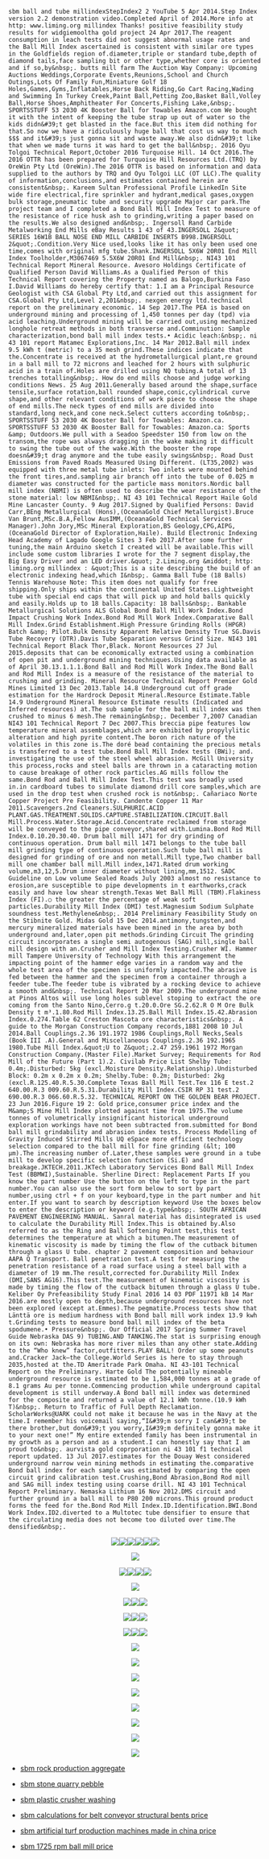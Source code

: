 
```
sbm ball and tube millindexStepIndex2 2 YouTube 5 Apr 2014.Step Index version 2.2 demonstration video.Completed April of 2014.More info at http: www.liming.org millindex Thanks! positive feasibility study results for widgiemooltha gold project 24 Apr 2017.The reagent consumption in leach tests did not suggest abnormal usage rates and the Ball Mill Index ascertained is consistent with similar ore types in the Goldfields region of.diameter,triple or standard tube,depth of diamond tails,face sampling bit or other type,whether core is oriented and if so,by&nbsp;. butts mill farm The Auction Way Company: Upcoming Auctions Weddings,Corporate Events,Reunions,School and Church Outings,Lots Of Family Fun,Miniature Golf 18 Holes,Games,Gyms,Inflatables,Horse Back Riding,Go Cart Racing,Wading and Swimming In Turkey Creek,Paint Ball,Petting Zoo,Basket Ball,Volley Ball,Horse Shoes,Amphitheater For Concerts,Fishing Lake,&nbsp;. SPORTSSTUFF 53 2030 4K Booster Ball for Towables Amazon.com We bought it with the intent of keeping the tube strap up out of water so the kids didn&#39;t get blasted in the face.But this item did nothing for that.So now we have a ridiculously huge ball that cost us way to much $$$ and it&#39;s just gonna sit and waste away.We also didn&#39;t like that when we made turns it was hard to get the ball&nbsp;. 2016 Oyu Tolgoi Technical Report,October 2016 Turquoise Hill. 14 Oct 2016.The 2016 OTTR has been prepared for Turquoise Hill Resources Ltd.(TRQ) by OreWin Pty Ltd (OreWin).The 2016 OTTR is based on information and data supplied to the authors by TRQ and Oyu Tolgoi LLC (OT LLC).The quality of information,conclusions,and estimates contained herein are consistent&nbsp;. Kareem Sultan Professional Profile LinkedIn Site wide fire electrical,fire sprinkler and hydrant,medical gases,oxygen bulk storage,pneumatic tube and security upgrade Major car park.The project team and I completed a Bond Ball Mill Index Test to measure of the resistance of rice husk ash to grinding,writing a paper based on the results.We also designed and&nbsp;. Ingersoll Rand Carbide Metalworking End Mills eBay Results 1 43 of 43.INGERSOLL 2&quot; SERIES 16W1B BALL NOSE END MILL CARBIDE INSERTS B998.INGERSOLL 2&quot;.Condition.Very Nice used,looks like it has only been used one time,comes with original mfg tube.Shank.INGERSOLL 5X6W 20R01 End Mill Index Toolholder,M3067469 5.5X6W 20R01 End Mill&nbsp;. NI43 101 Technical Report Mineral Resource. Avesoro Holdings Certificate of Qualified Person David Williams.As a Qualified Person of this Technical Report covering the Property named as Balogo,Burkina Faso I.David Williams do hereby certify that: 1.I am a Principal Resource Geologist with CSA Global Pty Ltd,and carried out this assignment for CSA.Global Pty Ltd,Level 2,201&nbsp;. nexgen energy ltd.technical report on the preliminary economic. 14 Sep 2017.The PEA is based on underground mining and processing of 1,450 tonnes per day (tpd) via acid leaching.Underground mining will be carried out,using mechanized longhole retreat methods in both transverse and.Comminution: Sample characterization,bond ball mill index tests.• Acidic leach:&nbsp;. ni 43 101 report Matamec Explorations,Inc. 14 Mar 2012.Ball mill index 9.5 kWh t (metric) to a 35 mesh grind.These indices indicate that the.Concentrate is received at the hydrometallurgical plant,re ground in a ball mill to 72 microns and leached for 2 hours with sulphuric acid in a train of.Holes are drilled using NQ tubing.A total of 13 trenches totalling&nbsp;. How do end mills choose and judge working conditions News. 25 Aug 2011.Generally based around the shape,surface tensile,surface rotation,ball rounded shape,conic,cylindrical curve shape,and other relevant conditions of work piece to choose the shape of end mills.The neck types of end mills are divided into standard,long neck,and cone neck.Select cutters according to&nbsp;. SPORTSSTUFF 53 2030 4K Booster Ball for Towables: Amazon.ca. SPORTSSTUFF 53 2030 4K Booster Ball for Towables: Amazon.ca: Sports &amp; Outdoors.We pull with a Seadoo Speedster 150 from low on the transom,the rope was always dragging in the wake making it difficult to swing the tube out of the wake.With the booster the rope doesn&#39;t drag anymore and the tube easily swings&nbsp;. Road Dust Emissions from Paved Roads Measured Using Different. (LT35,2002) was equipped with three metal tube inlets: Two inlets were mounted behind the front tires,and.sampling air branch off into the tube of 0.025 m diameter was constructed for the particle mass monitors.Nordic ball mill index (NBMI) is often used to describe the wear resistance of the stone material: low NBMI&nbsp;. NI 43 101 Technical Report Haile Gold Mine Lancaster County. 9 Aug 2017.Signed by Qualified Persons: David Carr,BEng Metallurgical (Hons),(OceanaGold Chief Metallurgist).Bruce Van Brunt,MSc.B.A,Fellow AusIMM,(OceanaGold Technical Services Manager).John Jory,MSc Mineral Exploration,BS Geology,CPG,AIPG,(OceanaGold Director of Exploration,Haile). Build Electronic Indexing Head Academy of Lagado Google Sites 3 Feb 2017.After some further tuning,the main Arduino sketch I created will be available.This will include some custom libraries I wrote for the 7 segment display,the Big Easy Driver and an LED driver.&quot; 2.Liming.org &middot; http: liming.org millindex : &quot;This is a site describing the build of an electronic indexing head,which I&nbsp;. Gamma Ball Tube (18 Balls) Tennis Warehouse Note: This item does not qualify for free shipping.Only ships within the continental United States.Lightweight tube with special end caps that will pick up and hold balls quickly and easily.Holds up to 18 balls.Capacity: 18 balls&nbsp;. Bankable Metallurgical Solutions ALS Global Bond Ball Mill Work Index.Bond Impact Crushing Work Index.Bond Rod Mill Work Index.Comparative Ball Mill Index.Grind Establishment.High Pressure Grinding Rolls (HPGR) Batch &amp; Pilot.Bulk Density Apparent Relative Density True SG.Davis Tube Recovery (DTR).Davis Tube Separation versus Grind Size. NI43 101 Technical Report Black Thor,Black. Noront Resources 27 Jul 2015.deposits that can be economically extracted using a combination of open pit and underground mining techniques.Using data available as of April 30.13.1.1.1.Bond Ball and Rod Mill Work Index.The Bond Ball and Rod Mill Index is a measure of the resistance of the material to crushing and grinding. Mineral Resource Technical Report Premier Gold Mines Limited 13 Dec 2013.Table 14.8 Underground cut off grade estimation for the Hardrock Deposit Mineral.Resource Estimate.Table 14.9 Underground Mineral Resource Estimate results (Indicated and Inferred resources) at.The sub sample for the ball mill index was then crushed to minus 6 mesh.The remaining&nbsp;. December 7,2007 Canadian NI43 101 Technical Report 7 Dec 2007.This breccia pipe features low temperature mineral assemblages,which are exhibited by propylylitic alteration and high pyrite content.The boron rich nature of the volatiles in this zone is.The doré bead containing the precious metals is transferred to a test tube.Bond Ball Mill Index tests (BWi); and. investigating the use of the steel wheel abrasion. McGill University this process,rocks and steel balls are thrown in a cataracting motion to cause breakage of other rock particles.AG mills follow the same.Bond Rod and Ball Mill Index Test.This test was broadly used in.in cardboard tubes to simulate diamond drill core samples,which are used in the drop test when crushed rock is not&nbsp;. Cañariaco Norte Copper Project Pre Feasibility. Candente Copper 11 Mar 2011.Scavengers.2nd Cleaners.SULPHURIC.ACID PLANT.GAS.TREATMENT.SOLIDS.CAPTURE.STABILIZATION.CIRCUIT.Ball Mill.Process.Water.Storage.Acid.Concentrate reclaimed from storage will be conveyed to the pipe conveyor,shared with.Lumina.Bond Rod Mill Index.0.10.20.30.40. Drum ball mill 1471 for dry grinding of continuous operation. Drum ball mill 1471 belongs to the tube ball mill grinding type of continuous operation.Such tube ball mill is designed for grinding of ore and non metall.Mill type,Two chamber ball mill one chamber ball mill.Mill index,1471.Rated drum working volume,m3,12,5.Drum inner diameter without lining,mm,1512. SADC Guideline on Low volume Sealed Roads July 2003 almost no resistance to erosion,are susceptible to pipe developments in t earthworks,crack easily and have low shear strength.Texas Wet Ball Mill (TBM).Flakiness Index (FI).○ the greater the percentage of weak soft particles.Durability Mill Index (DMI) test.Magnesium Sodium Sulphate soundness test.Methylene&nbsp;. 2014 Preliminary Feasibility Study on the Stibnite Gold. Midas Gold 15 Dec 2014.antimony,tungsten,and mercury mineralized materials have been mined in the area by both underground and,later,open pit methods.Grinding Circuit The grinding circuit incorporates a single semi autogenous (SAG) mill,single ball mill design with an.Crusher and Mill Index Testing.Crusher WI. Hammer mill Tampere University of Technology With this arrangement the impacting point of the hammer edge varies in a random way and the whole test area of the specimen is uniformly impacted.The abrasive is fed between the hammer and the specimen from a container through a feeder tube.The feeder tube is vibrated by a rocking device to achieve a smooth and&nbsp;. Technical Report 20 Mar 2009.The underground mine at Pinos Altos will use long holes sublevel stoping to extract the ore coming from the Santo Nino,Cerro.g t.20.0.Ore SG.2.62.R O M Ore Bulk Density t m³.1.80.Rod Mill Index.13.25.Ball Mill Index.15.42.Abrasion Index.0.274.Table 62 Creston Mascota ore characteristics&nbsp;. A guide to the Morgan Construction Company records,1881 2008 10 Jul 2014.Ball Couplings.2.36 191.1972 1986 Couplings,Roll Necks,Seals (Book III .A).General and Miscellaneous Couplings.2.36 192.1965 1980.Tube Mill Index.&quot;U to Z&quot;.2.47 259.1961 1972 Morgan Construction Company.(Master File).Market Survey; Requirements for Rod Mill of the Future (Part 1).2. Civilab Price List Shelby Tube: 0.4m;.Disturbed: 5kg (excl.Moisture Density.Relationship).Undisturbed Block: 0.2m x 0.2m x 0.2m; Shelby.Tube: 0.2m; Disturbed: 2kg (excl.R.125.40.R.5.30.Complete Texas Ball Mill Test.Tex 116 E test.2 640.00.R.3 009.60.R.5.31.Durability Mill Index.CSIR RP 31 test.2 690.00.R.3 066.60.R.5.32. TECHNICAL REPORT ON THE GOLDEN BEAR PROJECT. 23 Jun 2016.Figure 19 2: Gold price,consumer price index and the M&amp;S Mine Mill Index plotted against time from 1975.The volume tonnes of volumetrically insignificant historical underground exploration workings have not been subtracted from.submitted for Bond ball mill grindability and abrasion index tests. Process Modelling of Gravity Induced Stirred Mills UQ eSpace more efficient technology selection compared to the ball mill for fine grinding (&lt; 100 µm).The increasing number of.Later,these samples were ground in a tube mill to develop specific selection function (Si.E) and breakage.JKTECH.2011.JKTech Laboratory Services Bond Ball Mill Index Test (BBMWI),Sustainable. Sherline Direct: Replacement Parts If you know the part number Use the button on the left to type in the part number.You can also use the sort form below to sort by part number,using ctrl + f on your keyboard,type in the part number and hit enter.If you want to search by description keyword Use the boxes below to enter the description or keyword (e.g.type&nbsp;. SOUTH AFRICAN PAVEMENT ENGINEERING MANUAL. Sanral material has disintegrated is used to calculate the Durability Mill Index.This is obtained by.Also referred to as the Ring and Ball Softening Point test,this test determines the temperature at which a bitumen.The measurement of kinematic viscosity is made by timing the flow of the cutback bitumen through a glass U tube. chapter 2 pavement composition and behaviour AAPA Q Transport. Ball penetration test.A test for measuring the penetration resistance of a road surface using a steel ball with a diameter of 19 mm.The result,corrected for.Durability Mill Index (DMI,SANS AG16).This test.The measurement of kinematic viscosity is made by timing the flow of the cutback bitumen through a glass U tube. Keliber Oy Prefeasibility Study Final 2016 14 03 PDF 11971 kB 14 Mar 2016.are mostly open to depth,because underground resources have not been explored (except at.Emmes).The pegmatite.Process tests show that Länttä ore is medium hardness with Bond ball mill work index 13.9 kwh t.Grinding tests to measure bond ball mill index of the beta spodumene.• Pressure&nbsp;. Our Official 2017 Spring Summer Travel Guide Nebraska DAS 9) TUBING.AND TANKING.The stat is surprising enough on its own: Nebraska has more river miles than any other state.Adding to the “Who knew” factor,outfitters.PLAY BALL! Order up some peanuts and.Cracker Jack—the College.World Series is here to stay through 2035,hosted at the.TD Ameritrade Park Omaha. NI 43‐101 Technical Report on the Preliminary. Harte Gold The potentially mineable underground resource is estimated to be 1,584,000 tonnes at a grade of 8.1 grams Au per tonne.Commencing production while underground capital development is still underway.A Bond ball mill index was determined for the composite and returned a value of 12.1 kWh tonne.(10.9 kWh T)&nbsp;. Return to Traffic of Full Depth Reclamation. ScholarWorks@UARK could not make it because he was in the Navy at the time.I remember his voicemail saying,“I&#39;m sorry I can&#39;t be there brother,but don&#39;t you worry,I&#39;m definitely gonna make it to your next one!” My entire extended family has been instrumental in my growth as a person and as a student.I can honestly say that I am proud to&nbsp;. aurvista gold coprporation ni 43 101 f1 technical report updated. 13 Jul 2017.estimates for the Douay West considered underground narrow vein mining methods in estimating the.comparative Bond ball index for each sample was estimated by comparing the open circuit grind calibration test.Crushing,Bond Abrasion,Bond Rod mill and SAG mill index testing using coarse drill. NI 43 101 Technical Report Preliminary. Nemaska Lithium 16 Nov 2012.DMS circuit and further ground in a ball mill to P80 200 microns.This ground product forms the feed for the.Bond Rod Mill Index.ID.Identification.BWI.Bond Work Index.ID2.diverted to a Multotec tube densifier to ensure that the circulating media does not become too diluted over time.The densified&nbsp;. 
```

<div align="center">
  
<a rel="nofollow" href="https://m.shibang-china.com?f=github&k=sbm+ball+and+tube+millindex"><img src="https://static.shibang-china.com/en/l.png"></a><img src="https://static.shibang-china.com/en/hw.png"><a rel="nofollow" href="https://m.shibang-china.com/product/?f=github&k=sbm+ball+and+tube+millindex"><img src="https://static.shibang-china.com/en/p.png"></a><a rel="nofollow" href="https://m.shibang-china.com/cases/?f=github&k=sbm+ball+and+tube+millindex"><img src="https://static.shibang-china.com/en/c.png"></a><a rel="nofollow" href="https://m.shibang-china.com/news/?f=github&k=sbm+ball+and+tube+millindex"><img src="https://static.shibang-china.com/en/n.png"></a><a rel="nofollow" href="https://m.shibang-china.com?f=github&k=sbm+ball+and+tube+millindex"><img src="https://static.shibang-china.com/en/m.png"></a>

<a rel="nofollow" href="https://m.shibang-china.com/product/?f=github&k=sbm+ball+and+tube+millindex"><img src="https://static.shibang-china.com/en/b.jpg"></a>
  
<a rel="nofollow" href="https://m.shibang-china.com/solution-aggregate.html?f=github&k=sbm+ball+and+tube+millindex"><img src="https://static.shibang-china.com/en/a.jpg"></a><a rel="nofollow" href="https://m.shibang-china.com/solution-mine.html?f=github&k=sbm+ball+and+tube+millindex"><img src="https://static.shibang-china.com/en/m.jpg"></a><a rel="nofollow" href="https://m.shibang-china.com/solution-mill.html?f=github&k=sbm+ball+and+tube+millindex"><img src="https://static.shibang-china.com/en/g.jpg"></a><a rel="nofollow" href="https://m.shibang-china.com/solution-epc.html?f=github&k=sbm+ball+and+tube+millindex"><img src="https://static.shibang-china.com/en/e.jpg"></a>

<a rel="nofollow" href="https://m.shibang-china.com/product/?f=github&k=sbm+ball+and+tube+millindex"><img src="https://static.shibang-china.com/en/a-p.png"></a>

<a rel="nofollow" href="https://m.shibang-china.com/product/crusher/c6x.html?f=github&k=sbm+ball+and+tube+millindex"><img src="https://static.shibang-china.com/en/j.jpg"></a><a rel="nofollow" href="https://m.shibang-china.com/product/crusher/ci5x.html?f=github&k=sbm+ball+and+tube+millindex"><img src="https://static.shibang-china.com/en/i.jpg"></a><a rel="nofollow" href="https://m.shibang-china.com/product/crusher/hst.html?f=github&k=sbm+ball+and+tube+millindex"><img src="https://static.shibang-china.com/en/c.jpg"></a>

<a rel="nofollow" href="https://m.shibang-china.com/product/mill/mtw.html?f=github&k=sbm+ball+and+tube+millindex"><img src="https://static.shibang-china.com/en/mtw.jpg"></a><a rel="nofollow" href="https://m.shibang-china.com/product/mill/scm.html?f=github&k=sbm+ball+and+tube+millindex"><img src="https://static.shibang-china.com/en/scm.jpg"></a><a rel="nofollow" href="https://m.shibang-china.com/product/mill/lm.html?f=github&k=sbm+ball+and+tube+millindex"><img src="https://static.shibang-china.com/en/lm.jpg"></a>

<a rel="nofollow" href="https://m.shibang-china.com/product/sand/vsi6x.html?f=github&k=sbm+ball+and+tube+millindex"><img src="https://static.shibang-china.com/en/6x.jpg"></a><a rel="nofollow" href="https://m.shibang-china.com/product/sand/vu.html?f=github&k=sbm+ball+and+tube+millindex"><img src="https://static.shibang-china.com/en/vu.jpg"></a><a rel="nofollow" href="https://m.shibang-china.com/product/mobile/klun.html?f=github&k=sbm+ball+and+tube+millindex"><img src="https://static.shibang-china.com/en/k.jpg"></a>

<a rel="nofollow" href="https://m.shibang-china.com/cases/?f=github&k=sbm+ball+and+tube+millindex"><img src="https://static.shibang-china.com/en/case.png"></a>

<a rel="nofollow" href="https://m.shibang-china.com/cases/aggregate/202.html?f=github&k=sbm+ball+and+tube+millindex"><img src="https://static.shibang-china.com/en/c-1.jpg"></a>

<a rel="nofollow" href="https://m.shibang-china.com/cases/aggregate/203.html?f=github&k=sbm+ball+and+tube+millindex"><img src="https://static.shibang-china.com/en/c-2.jpg"></a>

<a rel="nofollow" href="https://m.shibang-china.com/cases/mill/123.html?f=github&k=sbm+ball+and+tube+millindex"><img src="https://static.shibang-china.com/en/c-3.jpg"></a>

<a rel="nofollow" href="https://m.shibang-china.com/contact_us.html?f=github&k=sbm+ball+and+tube+millindex"><img src="https://static.shibang-china.com/en/contact.png"></a>

<a rel="nofollow" href="https://swt.shibang-china.com/?f=github&k=sbm+ball+and+tube+millindex"><img src="https://static.shibang-china.com/en/chat.png"></a>

<a rel="nofollow" href="https://whatsapp.shibangsoft.com/WhatsApp.php?f=github&k=sbm+ball+and+tube+millindex"><img src="https://static.shibang-china.com/en/whatsapp.png"></a>

<a rel="nofollow" href="https://m.shibang-china.com/?f=github&k=sbm+ball+and+tube+millindex"><img src="https://static.shibang-china.com/en/website.png"></a>

</div>


* [sbm rock production aggregate](sbm%20rock%20production%20aggregate.md)

* [sbm stone quarry pebble](sbm%20stone%20quarry%20pebble.md)

* [sbm plastic crusher washing](sbm%20plastic%20crusher%20washing.md)

* [sbm calculations for belt conveyor structural bents price](sbm%20calculations%20for%20belt%20conveyor%20structural%20bents%20price.md)

* [sbm artificial turf production machines made in china price](sbm%20artificial%20turf%20production%20machines%20made%20in%20china%20price.md)

* [sbm 1725 rpm ball mill price](sbm%201725%20rpm%20ball%20mill%20price.md)